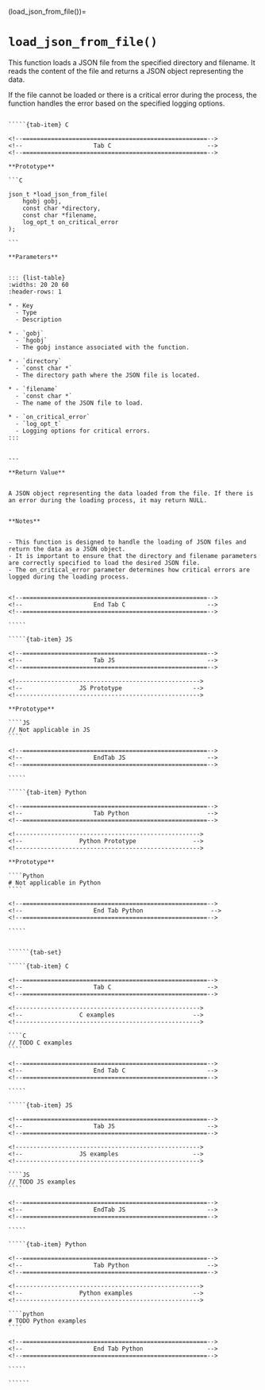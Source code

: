 <!-- ============================================================== -->
(load_json_from_file())=
# `load_json_from_file()`
<!-- ============================================================== -->


This function loads a JSON file from the specified directory and filename. It reads the content of the file and returns a JSON object representing the data.

If the file cannot be loaded or there is a critical error during the process, the function handles the error based on the specified logging options.


<!------------------------------------------------------------>
<!--                    Prototypes                          -->
<!------------------------------------------------------------>

``````{tab-set}

`````{tab-item} C

<!--====================================================-->
<!--                    Tab C                           -->
<!--====================================================-->

**Prototype**

```C

json_t *load_json_from_file(
    hgobj gobj,
    const char *directory,
    const char *filename,
    log_opt_t on_critical_error
);

```

**Parameters**


::: {list-table}
:widths: 20 20 60
:header-rows: 1

* - Key
  - Type
  - Description

* - `gobj`
  - `hgobj`
  - The gobj instance associated with the function.
  
* - `directory`
  - `const char *`
  - The directory path where the JSON file is located.
  
* - `filename`
  - `const char *`
  - The name of the JSON file to load.
  
* - `on_critical_error`
  - `log_opt_t`
  - Logging options for critical errors.
:::


---

**Return Value**


A JSON object representing the data loaded from the file. If there is an error during the loading process, it may return NULL.


**Notes**


- This function is designed to handle the loading of JSON files and return the data as a JSON object.
- It is important to ensure that the directory and filename parameters are correctly specified to load the desired JSON file.
- The on_critical_error parameter determines how critical errors are logged during the loading process.


<!--====================================================-->
<!--                    End Tab C                       -->
<!--====================================================-->

`````

`````{tab-item} JS

<!--====================================================-->
<!--                    Tab JS                          -->
<!--====================================================-->

<!---------------------------------------------------->
<!--                JS Prototype                    -->
<!---------------------------------------------------->

**Prototype**

````JS
// Not applicable in JS
````

<!--====================================================-->
<!--                    EndTab JS                       -->
<!--====================================================-->

`````

`````{tab-item} Python

<!--====================================================-->
<!--                    Tab Python                      -->
<!--====================================================-->

<!---------------------------------------------------->
<!--                Python Prototype                -->
<!---------------------------------------------------->

**Prototype**

````Python
# Not applicable in Python
````

<!--====================================================-->
<!--                    End Tab Python                   -->
<!--====================================================-->

`````

``````

<!------------------------------------------------------------>
<!--                    Examples                            -->
<!------------------------------------------------------------>

```````{dropdown} Examples

``````{tab-set}

`````{tab-item} C

<!--====================================================-->
<!--                    Tab C                           -->
<!--====================================================-->

<!---------------------------------------------------->
<!--                C examples                      -->
<!---------------------------------------------------->

````C
// TODO C examples
````

<!--====================================================-->
<!--                    End Tab C                       -->
<!--====================================================-->

`````

`````{tab-item} JS

<!--====================================================-->
<!--                    Tab JS                          -->
<!--====================================================-->

<!---------------------------------------------------->
<!--                JS examples                     -->
<!---------------------------------------------------->

````JS
// TODO JS examples
````

<!--====================================================-->
<!--                    EndTab JS                       -->
<!--====================================================-->

`````

`````{tab-item} Python

<!--====================================================-->
<!--                    Tab Python                      -->
<!--====================================================-->

<!---------------------------------------------------->
<!--                Python examples                 -->
<!---------------------------------------------------->

````python
# TODO Python examples
````

<!--====================================================-->
<!--                    End Tab Python                  -->
<!--====================================================-->

`````

``````

```````

